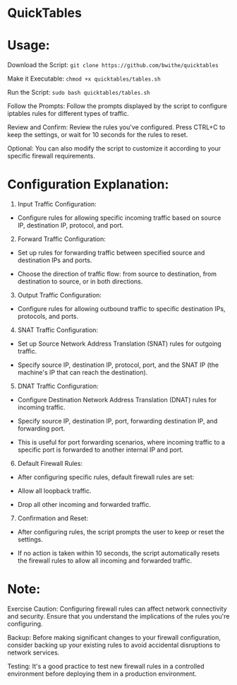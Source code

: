 # QuickTables
# Usage:

Download the Script: ```git clone https://github.com/bwithe/quicktables```

Make it Executable: ```chmod +x quicktables/tables.sh```

Run the Script: ```sudo bash quicktables/tables.sh```

Follow the Prompts: Follow the prompts displayed by the script to configure iptables rules for different types of traffic.

Review and Confirm: Review the rules you've configured. Press CTRL+C to keep the settings, or wait for 10 seconds for the rules to reset.

Optional: You can also modify the script to customize it according to your specific firewall requirements.

# Configuration Explanation:
1. Input Traffic Configuration:

  - Configure rules for allowing specific incoming traffic based on source IP, destination IP, protocol, and port.

2. Forward Traffic Configuration:

  - Set up rules for forwarding traffic between specified source and destination IPs and ports.

  - Choose the direction of traffic flow: from source to destination, from destination to source, or in both directions.

3.  Output Traffic Configuration:

  - Configure rules for allowing outbound traffic to specific destination IPs, protocols, and ports.

4. SNAT Traffic Configuration:

  - Set up Source Network Address Translation (SNAT) rules for outgoing traffic.

  - Specify source IP, destination IP, protocol, port, and the SNAT IP (the machine's IP that can reach the destination).

5. DNAT Traffic Configuration:

  - Configure Destination Network Address Translation (DNAT) rules for incoming traffic.

  - Specify source IP, destination IP, port, forwarding destination IP, and forwarding port.

  - This is useful for port forwarding scenarios, where incoming traffic to a specific port is forwarded to another internal IP and port.

6. Default Firewall Rules:

  - After configuring specific rules, default firewall rules are set:

  - Allow all loopback traffic.

  - Drop all other incoming and forwarded traffic.

7. Confirmation and Reset:

  - After configuring rules, the script prompts the user to keep or reset the settings.

  - If no action is taken within 10 seconds, the script automatically resets the firewall rules to allow all incoming and forwarded traffic.

# Note:

Exercise Caution: Configuring firewall rules can affect network connectivity and security. Ensure that you understand the implications of the rules you're configuring.

Backup: Before making significant changes to your firewall configuration, consider backing up your existing rules to avoid accidental disruptions to network services.

Testing: It's a good practice to test new firewall rules in a controlled environment before deploying them in a production environment.
